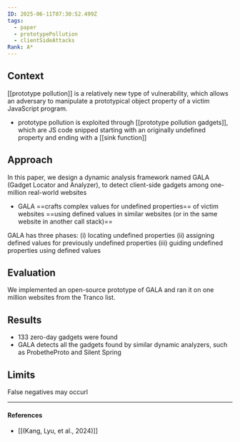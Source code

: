 ```yaml
---
ID: 2025-06-11T07:30:52.499Z
tags:
  - paper
  - prototypePollution
  - clientSideAttacks
Rank: A*
---
```

## Context

[[prototype pollution]] is a relatively new type of vulnerability, which allows an adversary to manipulate a prototypical object property of a victim JavaScript program.
- prototype pollution is exploited through [[prototype pollution gadgets]], which are JS code snipped starting with an originally undefined property and ending with a [[sink function]]

## Approach

In this paper, we design a dynamic analysis framework named GALA (Gadget Locator and Analyzer), to detect client-side gadgets among one-million real-world websites
- GALA ==crafts complex values for undefined properties== of victim websites ==using defined values in similar websites (or in the same website in another call stack)==

GALA has three phases:
(i) locating undefined properties
(ii) assigning defined values for previously undefined properties
(iii) guiding undefined properties using defined values

## Evaluation

We implemented an open-source prototype of GALA and ran it on one million websites from the Tranco list. 

## Results

- 133 zero-day gadgets were found
- GALA detects all the gadgets found by similar dynamic analyzers, such as ProbetheProto and Silent Spring

## Limits

False negatives may occurl


---
#### References
- [[(Kang, Lyu, et al., 2024)]]

